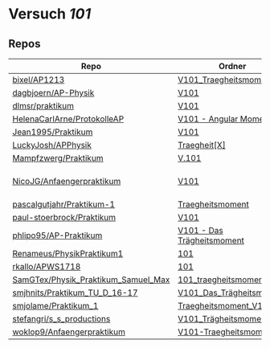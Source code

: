 # Versuch *101*

## Repos

|                                       Repo                                       |                                                                         Ordner                                                                         |                                                                                                                                                                                                                         PDFs                                                                                                                                                                                                                          |
|----------------------------------------------------------------------------------|--------------------------------------------------------------------------------------------------------------------------------------------------------|-------------------------------------------------------------------------------------------------------------------------------------------------------------------------------------------------------------------------------------------------------------------------------------------------------------------------------------------------------------------------------------------------------------------------------------------------------|
|[bixel/AP1213](../repo/bixel/AP1213)                                              |[V101_Traegheitsmoment](https://github.com/bixel/AP1213/tree/master/V101_Traegheitsmoment)                                                              |[00_protokoll.pdf](https://docs.google.com/viewer?url=https://raw.githubusercontent.com/bixel/AP1213/master/V101_Traegheitsmoment/00_protokoll.pdf)                                                                                                                                                                                                                                                                                                    |
|[dagbjoern/AP-Physik](../repo/dagbjoern/AP-Physik)                                |[V101](https://github.com/dagbjoern/AP-Physik/tree/master/V101)                                                                                         |[main.pdf](https://docs.google.com/viewer?url=https://raw.githubusercontent.com/dagbjoern/AP-Physik/master/V101/main.pdf)                                                                                                                                                                                                                                                                                                                              |
|[dlmsr/praktikum](../repo/dlmsr/praktikum)                                        |[V101](https://github.com/dlmsr/praktikum/tree/master/V101)                                                                                             |–                                                                                                                                                                                                                                                                                                                                                                                                                                                      |
|[HelenaCarlArne/ProtokolleAP](../repo/HelenaCarlArne/ProtokolleAP)                |[V101 - Angular Momentum](https://github.com/HelenaCarlArne/ProtokolleAP/tree/master/V101%20-%20Angular%20Momentum)                                     |–                                                                                                                                                                                                                                                                                                                                                                                                                                                      |
|[Jean1995/Praktikum](../repo/Jean1995/Praktikum)                                  |[V101](https://github.com/Jean1995/Praktikum/tree/master/V101)                                                                                          |[V101.pdf](https://docs.google.com/viewer?url=https://raw.githubusercontent.com/Jean1995/Praktikum/master/Protokolle_Fertig/V101.pdf)                                                                                                                                                                                                                                                                                                                  |
|[LuckyJosh/APPhysik](../repo/LuckyJosh/APPhysik)                                  |[Traegheit[X]](https://github.com/LuckyJosh/APPhysik/tree/master/Traegheit%5BX%5D)                                                                      |–                                                                                                                                                                                                                                                                                                                                                                                                                                                      |
|[Mampfzwerg/Praktikum](../repo/Mampfzwerg/Praktikum)                              |[V.101](https://github.com/Mampfzwerg/Praktikum/tree/master/V.101)                                                                                      |[main.pdf](https://docs.google.com/viewer?url=https://raw.githubusercontent.com/Mampfzwerg/Praktikum/master/V.101/latex-template/main.pdf)                                                                                                                                                                                                                                                                                                             |
|[NicoJG/Anfaengerpraktikum](../repo/NicoJG/Anfaengerpraktikum)                    |[V101](https://github.com/NicoJG/Anfaengerpraktikum/tree/master/V101)                                                                                   |[Abgabe.pdf](https://docs.google.com/viewer?url=https://raw.githubusercontent.com/NicoJG/Anfaengerpraktikum/master/V101/Abgabe.pdf)<br/>[Abgabe_korrigiert.pdf](https://docs.google.com/viewer?url=https://raw.githubusercontent.com/NicoJG/Anfaengerpraktikum/master/V101/Abgabe_korrigiert.pdf)<br/>[V101_Feedback.pdf](https://docs.google.com/viewer?url=https://raw.githubusercontent.com/NicoJG/Anfaengerpraktikum/master/V101/V101_Feedback.pdf)|
|[pascalgutjahr/Praktikum-1](../repo/pascalgutjahr/Praktikum-1)                    |[Traegheitsmoment](https://github.com/pascalgutjahr/Praktikum-1/tree/master/Traegheitsmoment)                                                           |–                                                                                                                                                                                                                                                                                                                                                                                                                                                      |
|[paul-stoerbrock/Praktikum](../repo/paul-stoerbrock/Praktikum)                    |[V101](https://github.com/paul-stoerbrock/Praktikum/tree/master/V101)                                                                                   |–                                                                                                                                                                                                                                                                                                                                                                                                                                                      |
|[phlipo95/AP-Praktikum](../repo/phlipo95/AP-Praktikum)                            |[V101 - Das Trägheitsmoment](https://github.com/phlipo95/AP-Praktikum/tree/master/V101%20-%20Das%20Tr%C3%A4gheitsmoment)                                |–                                                                                                                                                                                                                                                                                                                                                                                                                                                      |
|[Renameus/PhysikPraktikum1](../repo/Renameus/PhysikPraktikum1)                    |[101](https://github.com/Renameus/PhysikPraktikum1/tree/master/Versuche/101)                                                                            |[protokoll.pdf](https://docs.google.com/viewer?url=https://raw.githubusercontent.com/Renameus/PhysikPraktikum1/master/Versuche/101/protokoll.pdf)                                                                                                                                                                                                                                                                                                      |
|[rkallo/APWS1718](../repo/rkallo/APWS1718)                                        |[101](https://github.com/rkallo/APWS1718/tree/master/101)                                                                                               |[Korrektur .pdf](https://docs.google.com/viewer?url=https://raw.githubusercontent.com/rkallo/APWS1718/master/101/Korrektur%20.pdf)                                                                                                                                                                                                                                                                                                                     |
|[SamGTex/Physik_Praktikum_Samuel_Max](../repo/SamGTex/Physik_Praktikum_Samuel_Max)|[101_traegheitsmoment](https://github.com/SamGTex/Physik_Praktikum_Samuel_Max/tree/master/101_traegheitsmoment)                                         |–                                                                                                                                                                                                                                                                                                                                                                                                                                                      |
|[smjhnits/Praktikum_TU_D_16-17](../repo/smjhnits/Praktikum_TU_D_16-17)            |[V101_Das_Trägheitsmoment](https://github.com/smjhnits/Praktikum_TU_D_16-17/tree/master/Anf%C3%A4ngerpraktikum/Protokolle/V101_Das_Tr%C3%A4gheitsmoment)|[V101.pdf](https://docs.google.com/viewer?url=https://raw.githubusercontent.com/smjhnits/Praktikum_TU_D_16-17/master/Anf%C3%A4ngerpraktikum/Fertige%20Protokolle/V101.pdf)                                                                                                                                                                                                                                                                             |
|[smjolame/Praktikum_1](../repo/smjolame/Praktikum_1)                              |[Traegheitsmoment_V101](https://github.com/smjolame/Praktikum_1/tree/master/Traegheitsmoment_V101)                                                      |–                                                                                                                                                                                                                                                                                                                                                                                                                                                      |
|[stefangri/s_s_productions](../repo/stefangri/s_s_productions)                    |[V101_Trägheitsmoment](https://github.com/stefangri/s_s_productions/tree/master/PHY341/V101_Tr%C3%A4gheitsmoment)                                       |–                                                                                                                                                                                                                                                                                                                                                                                                                                                      |
|[woklop9/Anfaengerpraktikum](../repo/woklop9/Anfaengerpraktikum)                  |[V101-Traegheitsmoment](https://github.com/woklop9/Anfaengerpraktikum/tree/master/V101-Traegheitsmoment)                                                |–                                                                                                                                                                                                                                                                                                                                                                                                                                                      |
